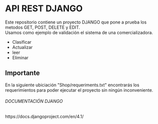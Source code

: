 # API REST DJANGO 

Este repositorio contiene un proyecto DJANGO que pone a prueba los metodos GET, POST, DELETE y EDIT. <br />
Usamos como ejemplo de validación el sistema de una comercializadora. <br />

- Clasificar
- Actualizar 
- leer
- Eliminar

## Importante
En la siguiente ubiciación "Shop/requeriments.txt" encontrarás los requerimientos para poder ejecutar el proyecto sin ningún inconveniente. <br />

<h6>DOCUMENTACIÓN DJANGO</h6>
https://docs.djangoproject.com/en/4.1/

